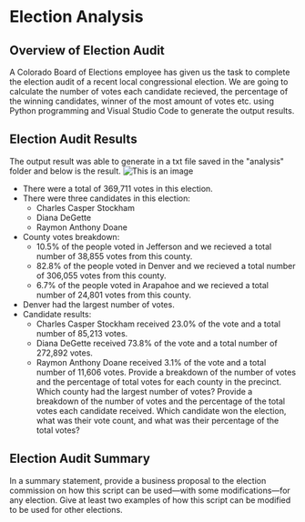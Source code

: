 # Election Analysis
## Overview of Election Audit
A Colorado Board of Elections employee has given us the task to complete the election audit of a recent local congressional election. We are going to calculate the number of votes each candidate recieved, the percentage of the winning candidates, winner of the most amount of votes etc. using Python programming and Visual Studio Code to generate the output results.

## Election Audit Results
The output result was able to generate in a txt file saved in the "analysis" folder and below is the result.
![This is an image]()
- There were a total of 369,711 votes in this election.
- There were three candidates in this election:
  - Charles Casper Stockham
  - Diana DeGette
  - Raymon Anthony Doane
- County votes breakdown:
  - 10.5% of the people voted in Jefferson and we recieved a total number of 38,855 votes from this county.
  - 82.8% of the people voted in Denver and we recieved a total number of 306,055 votes from this county.
  - 6.7% of the people voted in Arapahoe and we recieved a total number of 24,801 votes from this county.
- Denver had the largest number of votes.
- Candidate results:
  - Charles Casper Stockham received 23.0% of the vote and a total number of 85,213 votes.
  - Diana DeGette received 73.8% of the vote and a total number of 272,892 votes.
  - Raymon Anthony Doane received 3.1% of the vote and a total number of 11,606 votes.
Provide a breakdown of the number of votes and the percentage of total votes for each county in the precinct.
Which county had the largest number of votes?
Provide a breakdown of the number of votes and the percentage of the total votes each candidate received.
Which candidate won the election, what was their vote count, and what was their percentage of the total votes?
## Election Audit Summary
In a summary statement, provide a business proposal to the election commission on how this script can be used—with some modifications—for any election. Give at least two examples of how this script can be modified to be used for other elections.

